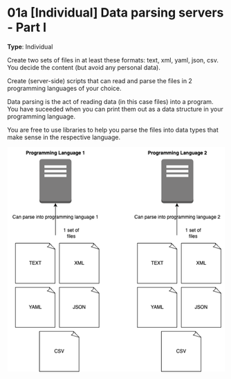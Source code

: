 # 01a [Individual] Data parsing servers - Part I

**Type**: Individual

Create two sets of files in at least these formats: text, xml, yaml, json, csv. You decide the content (but avoid any personal data).

Create (server-side) scripts that can read and parse the files in 2 programming languages of your choice.

Data parsing is the act of reading data (in this case files) into a program. You have suceeded when you can print them out as a data structure in your programming language.

You are free to use libraries to help you parse the files into data types that make sense in the respective language.


<img src="./Data_parsing_server_Part_I.png">